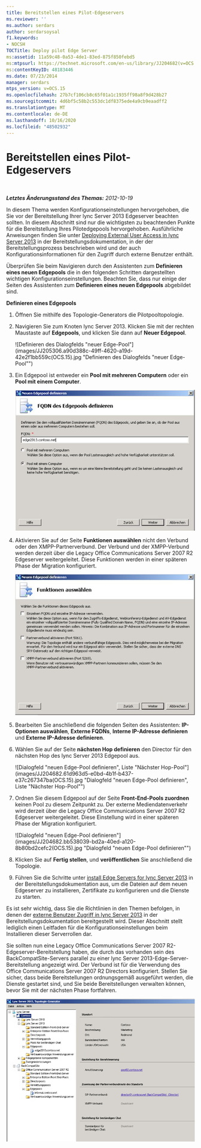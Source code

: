 ```yaml
---
title: Bereitstellen eines Pilot-Edgeservers
ms.reviewer: ''
ms.author: serdars
author: serdarsoysal
f1.keywords:
- NOCSH
TOCTitle: Deploy pilot Edge Server
ms:assetid: 11a59c48-0a53-4de1-83ed-875f850febd5
ms:mtpsurl: https://technet.microsoft.com/en-us/library/JJ204682(v=OCS.15)
ms:contentKeyID: 48183446
ms.date: 07/23/2014
manager: serdars
mtps_version: v=OCS.15
ms.openlocfilehash: 27b7cf106cb8c65f01a1c1935ff98a8f9d428b27
ms.sourcegitcommit: 4d6bf5c58b2c553dc1df8375ede4a9cb9eaadff2
ms.translationtype: MT
ms.contentlocale: de-DE
ms.lasthandoff: 10/16/2020
ms.locfileid: "48502932"
---
```

# <a name="deploy-pilot-edge-server"></a>Bereitstellen eines Pilot-Edgeservers

<div data-xmlns="http://www.w3.org/1999/xhtml">

<div class="topic" data-xmlns="http://www.w3.org/1999/xhtml" data-msxsl="urn:schemas-microsoft-com:xslt" data-cs="https://msdn.microsoft.com/">

<div data-asp="https://msdn2.microsoft.com/asp">



</div>

<div id="mainSection">

<div id="mainBody">

<span> </span>

_**Letztes Änderungsstand des Themas:** 2012-10-19_

In diesem Thema werden Konfigurationseinstellungen hervorgehoben, die Sie vor der Bereitstellung Ihrer lync Server 2013 Edgeserver beachten sollten. In diesem Abschnitt sind nur die wichtigsten zu beachtenden Punkte für die Bereitstellung Ihres Pilotedgepools hervorgehoben. Ausführliche Anweisungen finden Sie unter [Deploying External User Access in lync Server 2013](lync-server-2013-deploying-external-user-access.md) in der Bereitstellungsdokumentation, in der der Bereitstellungsprozess beschrieben wird und der auch Konfigurationsinformationen für den Zugriff durch externe Benutzer enthält.

Überprüfen Sie beim Navigieren durch den Assistenten zum **Definieren eines neuen Edgepools** die in den folgenden Schritten dargestellten wichtigen Konfigurationseinstellungen. Beachten Sie, dass nur einige der Seiten des Assistenten zum **Definieren eines neuen Edgepools** abgebildet sind.

**Definieren eines Edgepools**

1.  Öffnen Sie mithilfe des Topologie-Generators die Pilotpooltopologie.

2.  Navigieren Sie zum Knoten lync Server 2013. Klicken Sie mit der rechten Maustaste auf **Edgepools**, und klicken Sie dann auf **Neuer Edgepool**.
    
    ![Definieren des Dialogfelds "neuer Edge-Pool"](images/JJ205306.a90d388c-49ff-4620-a19d-42e2f1bb559c(OCS.15).jpg "Definieren des Dialogfelds "neuer Edge-Pool"")

3.  Ein Edgepool ist entweder ein **Pool mit mehreren Computern** oder ein **Pool mit einem Computer**.
    
    ![Definieren des Dialogfelds für den FQDN des Edge-Pools](images/JJ205306.4904fe8f-537c-4e66-a399-1bd8a316dc10(OCS.15).jpg "Definieren des Dialogfelds für den FQDN des Edge-Pools")

4.  Aktivieren Sie auf der Seite **Funktionen auswählen** nicht den Verbund oder den XMPP-Partnerverbund. Der Verbund und der XMPP-Verbund werden derzeit über die Legacy Office Communications Server 2007 R2 Edgeserver weitergeleitet. Diese Funktionen werden in einer späteren Phase der Migration konfiguriert.
    
    ![Dialogfeld ' Features auswählen '](images/JJ205306.cb0b45a4-2856-45ba-bd97-e49fafbb077e(OCS.15).jpg "Dialogfeld ' Features auswählen '")

5.  Bearbeiten Sie anschließend die folgenden Seiten des Assistenten: **IP-Optionen auswählen**, **Externe FQDNs**, **Interne IP-Adresse definieren** und **Externe IP-Adresse definieren**.

6.  Wählen Sie auf der Seite **nächsten Hop definieren** den Director für den nächsten Hop des lync Server 2013 Edgepool aus.
    
    ![Dialogfeld "neuen Edge-Pool definieren", Liste "Nächster Hop-Pool"](images/JJ204682.61d963d5-e0bd-4b1f-b437-e37c267347ba(OCS.15).jpg "Dialogfeld "neuen Edge-Pool definieren", Liste "Nächster Hop-Pool"")

7.  Ordnen Sie diesem Edgepool auf der Seite **Front-End-Pools zuordnen** keinen Pool zu diesem Zeitpunkt zu. Der externe Mediendatenverkehr wird derzeit über die Legacy Office Communications Server 2007 R2 Edgeserver weitergeleitet. Diese Einstellung wird in einer späteren Phase der Migration konfiguriert.
    
    ![Dialogfeld "neuen Edge-Pool definieren"](images/JJ204682.bb538039-bd2a-40ed-a120-8b80bd2cefc2(OCS.15).jpg "Dialogfeld "neuen Edge-Pool definieren"")

8.  Klicken Sie auf **Fertig stellen**, und **veröffentlichen** Sie anschließend die Topologie.

9.  Führen Sie die Schritte unter [install Edge Servers for lync Server 2013](lync-server-2013-install-edge-servers.md) in der Bereitstellungsdokumentation aus, um die Dateien auf dem neuen Edgeserver zu installieren, Zertifikate zu konfigurieren und die Dienste zu starten.

Es ist sehr wichtig, dass Sie die Richtlinien in den Themen befolgen, in denen der [externe Benutzer Zugriff in lync Server 2013](lync-server-2013-deploying-external-user-access.md) in der Bereitstellungsdokumentation bereitgestellt wird. Dieser Abschnitt stellt lediglich einen Leitfaden für die Konfigurationseinstellungen beim Installieren dieser Serverrollen dar.

Sie sollten nun eine Legacy Office Communications Server 2007 R2-Edgeserver-Bereitstellung haben, die durch das vorhanden sein des BackCompatSite-Servers parallel zu einer lync Server 2013-Edge-Server-Bereitstellung angezeigt wird. Der Verbund ist für die Verwendung des Office Communications Server 2007 R2 Directors konfiguriert. Stellen Sie sicher, dass beide Bereitstellungen ordnungsgemäß ausgeführt werden, die Dienste gestartet sind, und Sie beide Bereitstellungen verwalten können, bevor Sie mit der nächsten Phase fortfahren.

![Topologie-Generator mit OCS-Edgeserver](images/JJ204682.171363a3-eaf0-4c94-bd41-02b1ab6fa7dc(OCS.15).jpg "Topologie-Generator mit OCS-Edgeserver")

</div>

<span> </span>

</div>

</div>

</div>

